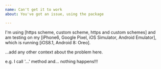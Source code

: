```yaml
---
name: Can't get it to work
about: You've got an issue, using the package

---
```


I'm using [https scheme, custom scheme, https and custom schemes] and am testing
on my [iPhone6, Google Pixel, iOS Simulator, Android Emulator],
which is running [iOS8.1, Android 8: Oreo].

...add any other context about the problem here.

e.g. I call '...' method and... nothing happens!!!
